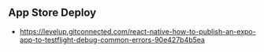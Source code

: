 ## App Store Deploy

- https://levelup.gitconnected.com/react-native-how-to-publish-an-expo-app-to-testflight-debug-common-errors-90e427b4b5ea
